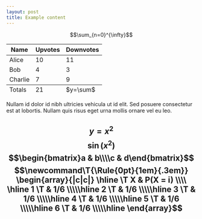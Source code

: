 ```yaml
---
layout: post
title: Example content
---
```

$$\sum_{n=0}^{\infty}$$

<table>
  <thead>
    <tr>
      <th>Name</th>
      <th>Upvotes</th>
      <th>Downvotes</th>
    </tr>
  </thead>
  <tfoot>
    <tr>
      <td>Totals</td>
      <td>21</td>
      <td>$y=\sum$</td>
    </tr>
  </tfoot>
  <tbody>
    <tr>
      <td>Alice</td>
      <td>10</td>
      <td>11</td>
    </tr>
    <tr>
      <td>Bob</td>
      <td>4</td>
      <td>3</td>
    </tr>
    <tr>
      <td>Charlie</td>
      <td>7</td>
      <td>9</td>
    </tr>
  </tbody>
</table>

Nullam id dolor id nibh ultricies vehicula ut id elit. Sed posuere consectetur est at lobortis. Nullam quis risus eget urna mollis ornare vel eu leo.

$$y=x^2$$
$$\sin(x^2)$$
$$\begin{bmatrix}a & b\\\\c & d\end{bmatrix}$$
$$\newcommand\T{\Rule{0pt}{1em}{.3em}} \begin{array}{|c|c|} \hline \T X & P(X = i) \\\\ \hline 1 \T & 1/6 \\\\\hline 2 \T & 1/6 \\\\\hline 3 \T & 1/6 \\\\\hline 4 \T & 1/6 \\\\\hline 5 \T & 1/6 \\\\\hline 6 \T & 1/6 \\\\\hline \end{array}$$
-----
